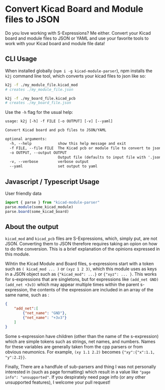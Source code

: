 # Convert Kicad Board and Module files to JSON

Do you love working with S-Expressions? Me either. Convert your Kicad board
and module files to JSON or YAML and use your favorite tools to work with
your Kicad board and module file data!

## CLI Usage

When installed globally (`npm i -g kicad-module-parser`), npm installs the
`k2j` command line tool, which converts your kicad files to json like so:

```sh
k2j -f ./my_module_file.kicad_mod
# creates ./my_module_file.json

k2j -f ./my_board_file.kicad_pcb
# creates ./my_board_file.json
```

Use the `-h` flag for the usual help:

```txt
usage: k2j [-h] -f FILE [-o OUTPUT] [-v] [--yaml]

Convert Kicad board and pcb files to JSON/YAML

optional arguments:
  -h, --help            show this help message and exit
  -f FILE, --file FILE  The Kicad pcb or module file to convert to json
  -o OUTPUT, --output OUTPUT
                        Output file (defaults to input file with '.json' or '.yaml' extension)
  -v, --verbose         verbose output
  --yaml                set output to yaml
```

## Javascript / Typescript Usage

User friendly data

```ts
import { parse } from "kicad-module-parser"
parse.module(some_kicad_module)
parse.board(some_kicad_board)
```

## About the output

`kicad_mod` and `kicad_pcb` files are S-Expressions, which, simply put, are
not JSON. Converting them to JSON therefore requires taking an opion on how
to do the conversion. This is a brief explanation of the opinions expressed
in this module.

Wihtin the Kicad Module and Board files, s-expressions start with a token
such as `( kicad_mod ... )` or `(xyz 1 2 3)`, which this module uses as keys
in a JSON object such as `{"kicad_mod": ...}` or `{"xyz": ... }`. This works
for s-expressions that are singletons, but for expressions like `(add_net
GND) (add_net +3v3)` which may appear multiple times within the parent
s-expression, the contents of the expression are included in an array of the
same name, such as :

```json
{
    "add_net":[
        {"net_name": "GND"},
        {"net_name": "+3v3"}
    ]
}
```

Some s-expression have children (other than the name of the s-expression)
which are simple tokens such as strings, net names, and numbers. Names for
these variables are generally taken from the cpp parsers or from obvious
neumonics. For example, `(xy 1.1 2.2)` becomes `{"xy":{"x":1.1, "y":2.2}}`.

Finally, There are a handfule of sub-parsers and thing I was not personally
interested in (such as page formatting) which result in a value like
`"page info": "unsupported"`. If you despirately need page info (or any other
unsupported features), I welcome your pull request!
